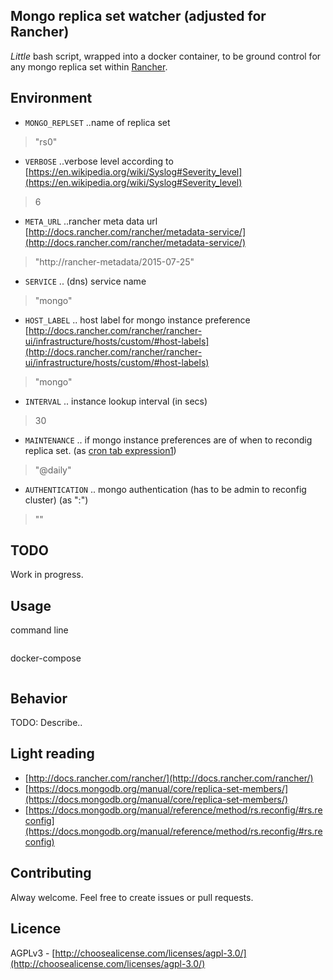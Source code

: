 Mongo replica set watcher (adjusted for Rancher)
---
*Little* bash script, wrapped into a docker container, to be ground control
for any mongo replica set within [Rancher](http://rancher.com/).

Environment
---
* `MONGO_REPLSET` ..name of replica set
> "rs0"
* `VERBOSE` ..verbose level according to [https://en.wikipedia.org/wiki/Syslog#Severity_level](https://en.wikipedia.org/wiki/Syslog#Severity_level)
> 6
* `META_URL` ..rancher meta data url [http://docs.rancher.com/rancher/metadata-service/](http://docs.rancher.com/rancher/metadata-service/)
> "http://rancher-metadata/2015-07-25"
* `SERVICE` .. (dns) service name
> "mongo"
* `HOST_LABEL` .. host label for mongo instance preference [http://docs.rancher.com/rancher/rancher-ui/infrastructure/hosts/custom/#host-labels](http://docs.rancher.com/rancher/rancher-ui/infrastructure/hosts/custom/#host-labels)
> "mongo"
* `INTERVAL` .. instance lookup interval (in secs)
> 30
* `MAINTENANCE` .. if mongo instance preferences are of when to recondig replica set. (as [cron tab expression1](https://github.com/fentas/cronexpr))
> "@daily"
* `AUTHENTICATION` .. mongo authentication (has to be admin to reconfig cluster) (as "<user>:<password>")
> ""

TODO
---
Work in progress.

Usage
---
command line
```sh

```

docker-compose
```yml

```

Behavior
---
TODO: Describe..

Light reading
---
* [http://docs.rancher.com/rancher/](http://docs.rancher.com/rancher/)
* [https://docs.mongodb.org/manual/core/replica-set-members/](https://docs.mongodb.org/manual/core/replica-set-members/)
* [https://docs.mongodb.org/manual/reference/method/rs.reconfig/#rs.reconfig](https://docs.mongodb.org/manual/reference/method/rs.reconfig/#rs.reconfig)

Contributing
---
Alway welcome. Feel free to create issues or pull requests.

Licence
---
AGPLv3 - [http://choosealicense.com/licenses/agpl-3.0/](http://choosealicense.com/licenses/agpl-3.0/)
